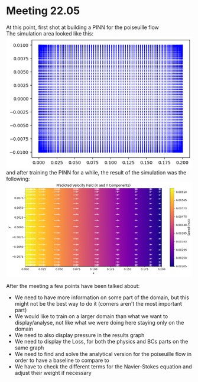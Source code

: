 # Meeting 22.05

At this point, first shot at building a PINN for the poiseuille flow <br>
The simulation area looked like this: <br>
![img](/images/domain1.png) <br>
and after training the PINN for a while, the result of the simulation was the following: <br>
![img](/images/simu1.png)<br>

After the meeting a few points have been talked about:
- We need to have more information on some part of the domain, but this might not be the best way to do it (corners aren't the most important part)
- We would like to train on a larger domain than what we want to display/analyse, not like what we were doing here staying only on the domain
- We need to also display pressure in the results graph
- We need to display the Loss, for both the physics and BCs parts on the same graph
- We need to find and solve the analytical version for the poiseuille flow in order to have a baseline to compare to
- We have to check the different terms for the Navier-Stokes equation and adjust their weight if necessary